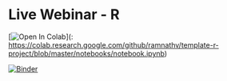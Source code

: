 # Live Webinar - R

[![Open In Colab](https://colab.research.google.com/assets/colab-badge.svg)](: https://colab.research.google.com/github/ramnathv/template-r-project/blob/master/notebooks/notebook.ipynb)

[![Binder](https://mybinder.org/badge_logo.svg)](https://mybinder.org/v2/gh/ramnathv/template-r-project/master?urlpath=rstudio)
